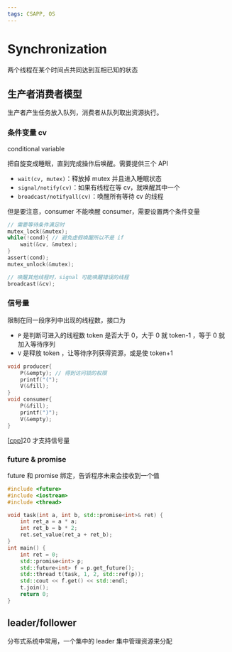 ```yaml
---
tags: CSAPP, OS
---
```


# Synchronization

两个线程在某个时间点共同达到互相已知的状态

## 生产者消费者模型

生产者产生任务放入队列，消费者从队列取出资源执行。

### 条件变量 cv

conditional variable

把自旋变成睡眠，直到完成操作后唤醒。需要提供三个 API

- `wait(cv, mutex)`：释放掉 mutex 并且进入睡眠状态
- `signal/notify(cv)`：如果有线程在等 cv，就唤醒其中一个
- `broadcast/notifyall(cv)`：唤醒所有等待 cv 的线程

但是要注意，consumer 不能唤醒 consumer，需要设置两个条件变量

```c
// 需要等待条件满足时
mutex_lock(&mutex);
while(!cond){ // 避免虚假唤醒所以不是 if
    wait(&cv, &mutex);
}
assert(cond);
mutex_unlock(&mutex);

// 唤醒其他线程时，signal 可能唤醒错误的线程
broadcast(&cv);
```

### 信号量

限制在同一段序列中出现的线程数，接口为

- `P` 是判断可进入的线程数 token 是否大于 0，大于 0 就 token-1 ，等于 0 就加入等待序列
- `V` 是释放 token ，让等待序列获得资源，或是使 token+1

```c
void producer{
    P(&empty); // 得到访问锁的权限
    printf("(");
    V(&fill);
}
void consumer{
    P(&fill);
    printf(")");
    V(&empty);
}
```

[[cpp]]20 才支持信号量

### future & promise

future 和 promise 绑定，告诉程序未来会接收到一个值

```cpp
#include <future>
#include <iostream>
#include <thread>

void task(int a, int b, std::promise<int>& ret) {
    int ret_a = a * a;
    int ret_b = b * 2;
    ret.set_value(ret_a + ret_b);
}
int main() {
    int ret = 0;
    std::promise<int> p;
    std::future<int> f = p.get_future();
    std::thread t(task, 1, 2, std::ref(p));
    std::cout << f.get() << std::endl;
    t.join();
    return 0;
}
```

## leader/follower

分布式系统中常用，一个集中的 leader 集中管理资源来分配

[//begin]: # "Autogenerated link references for markdown compatibility"
[cpp]: ../../cpp/cpp.md "Cpp"
[//end]: # "Autogenerated link references"
